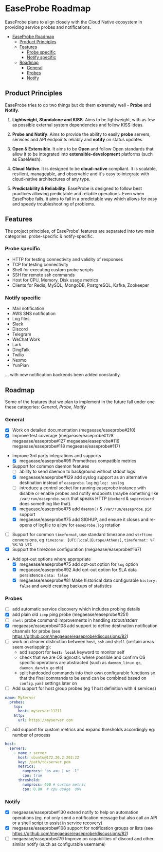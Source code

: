 # EaseProbe Roadmap
EaseProbe plans to align closely with the Cloud Native ecosystem in providing service probes and notifications.

- [EaseProbe Roadmap](#easeprobe-roadmap)
  - [Product Principles](#product-principles)
  - [Features](#features)
    - [Probe specific](#probe-specific)
    - [Notify specific](#notify-specific)
  - [Roadmap](#roadmap)
    - [General](#general)
    - [Probes](#probes)
    - [Notify](#notify)


## Product Principles
EaseProbe tries to do two things but do them extremely well - **Probe** and **Notify**.

1. **Lightweight, Standalone and KISS**. Aims to be lightweight, with as few as possible external system dependencies and follow KISS ideas.

2. **Probe and Notify**. Aims to provide the ability to easily **probe** servers, services and API endpoints reliably and **notify** on status updates.

3. **Open & Extensible**. It aims to be **Open** and follow Open standards that allow it to be integrated into **extensible-development** platforms (such as EaseMesh).

4. **Cloud Native**. It is designed to be **cloud-native** compliant. It is scalable, resilient, manageable, and observable and it's easy to integrate with cloud-native architectures of any type.

5. **Predictability & Reliability**. EaseProbe is designed to follow best practices allowing predictable and reliable operations. Even when EaseProbe fails, it aims to fail in a predictable way which allows for easy and speedy troubleshooting of problems.


## Features
The project principles, of EaseProbe' features are separated into two main categories: probe-specific & notify-specific.

### Probe specific
* HTTP for testing connectivity and validity of responses
* TCP for testing connectivity
* Shell for executing custom probe scripts
* SSH for remote ssh commands
* Host for CPU, Memory, Disk usage metrics
* Clients for Redis, MySQL, MongoDB, PostgreSQL, Kafka, Zookeeper

### Notify specific
* Mail notification
* AWS SNS notification
* Log files
* Slack
* Discord
* Telegram
* WeChat Work
* Lark
* DingTalk
* Twilio
* Nexmo
* YunPian

... with new notification backends been added constantly.

## Roadmap
Some of the features that we plan to implement in the future fall under one these categories: *General*, *Probe*, *Notify*

### General
* [x] Work on detailed documentation (megaease/easeprobe#210)
* [x] Improve test coverage (megaease/easeprobe#128 megaease/easeprobe#127 megaease/easeprobe#119 megaease/easeprobe#118 megaease/easeprobe#117)
* Improve 3rd party integrations and supports
  * [x] megaease/easeprobe#95 Prometheus compatible metrics
* Support for common daemon features
  * [ ] ability to send daemon to background without stdout logs
  * [x] megaease/easeprobe#129 add syslog support as an alternative destination instead of `easeprobe.log` eg `log: syslog`
  * [ ] introduce a control socket for running easeprobe instance with disable or enable probes and notify endpoints (maybe something like `/var/run/easeprobe.sock` that speaks HTTP (`dockerd` & `supervisord` does something like that).
  * [x] megaease/easeprobe#75 add `daemon()` & `/var/run/easeprobe.pid` support
  * [x] megaease/easeprobe#75 add SIGHUP, and ensure it closes and re-opens of logfile to allow for `easeprobe.log` rotation
* [ ] Support for common `timeformat`, use standard timezone and `strftime` conversions, eg `timezone: [UTC|local|Europe/Athens]`, `timeformat: %F %R:%S UTC`
* [x] Support the timezone configuration (megaease/easeprobe#167)
* Add opt-out options where appropriate
  * [x] megaease/easeprobe#75 add opt-out option for `log` option
  * [x] megaease/easeprobe#92 Add opt-out option for SLA data persistence `data: false`
  * [x] megaease/easeprobe#81 Make historical data configurable `history: false` and avoid creating backups of statistics

### Probes
* [ ] add automatic service discovery which includes probing details
* [x] add plain old `icmp` ping probe (megaease/easeprobe#251)
* [ ] `shell` probe command improvements in handling stdout/stderr
* [x] megaease/easeprobe#108 add support to define destination notification channels for probe (see https://github.com/megaease/easeprobe/discussions/82)
* [ ] work on cleaner distinction between `host`, `ssh` and `shell` (certain areas seem overlapping):
  * add support for **`host: local`** keyword to monitor self
  * check that we are OS agnostic where possible and confirm OS specific operations are abstracted (such as `daemon_linux.go`, `daemon_darwin.go` etc)
  * split hardcoded commands into their own configurable functions so that the final commands to be send can be combined based on `config.yaml` settings later on
* [ ] Add support for host group probes (eg 1 host definition with 4 services)
```yaml
name: MyServer
  probes:
    tcp:
      host: myserver:11211
    http:
      url: https://myserver.com
```
* [ ] add support for custom metrics and expand thresholds accordingly eg: number of process
```yaml
host:
  servers:
    - name : server
      host: ubuntu@172.20.2.202:22
      key: /path/to/server.pem
      metrics:
        numprocs: "ps axu | wc -l"
        cpu: true
      threshold:
        numprocs: 400 # custom metric
        cpu: 0.80  # cpu usage  80%
```

### Notify
* [x] megaease/easeprobe#130 extend notify to help on automation operations (eg. not only send a notification message but also call an API or a shell script to assist in service recovery)
* [x] megaease/easeprobe#108 support for notification groups or lists (see https://github.com/megaease/easeprobe/discussions/82)
* [ ] megaease/easeprobe#79 Improve on capabilities of discord and other similar notify (such as configurable username)
